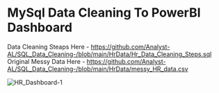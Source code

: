 # MySql Data Cleaning To PowerBI Dashboard

Data Cleaning Steaps Here - https://github.com/Analyst-AL/SQL_Data_Cleaning-/blob/main/HrData/Hr_Data_Cleaning_Steps.sql
Original Messy Data Here - https://github.com/Analyst-AL/SQL_Data_Cleaning-/blob/main/HrData/messy_HR_data.csv

![HR_Dashboard-1](https://github.com/user-attachments/assets/75571f15-5a44-4068-8a77-a85cebce1cab)
